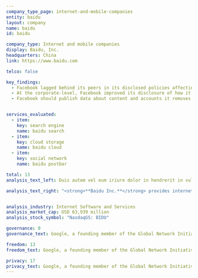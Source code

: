 ```yaml
---
company_type_page: internet-and-mobile-companies
entity: baidu
layout: company
name: baidu
id: baidu

company_type: Internet and mobile companies
display: Baidu, Inc.
headquarters: China
link: https://www.baidu.com

telco: false

key_findings:
  - Facebook lagged behind its peers in its disclosed policies affecting users’ freedom of expression and privacy.
  - At the corporate-level, Facebook improved its disclosure of how it implements  commitments to freedom of expression and privacy since the company was evaluated by this Index in 2015.
  - Facebook should publish data about content and accounts it removes for violations of its rules, improve its transparency reporting on private third party requests for content removals, and improve disclosures about the handling of user information.


services_evaluated:
  - item:
    key: search engine
    name: baidu search  
  - item:
    key: cloud storage
    name: baidu cloud
  - item:
    key: social network
    name: baidu postbar

total: 13
analysis_text_left: Duis autem vel eum iriure dolor in hendrerit in vulputate velit esse molestie consequat, vel illum dolore eu feugiat nulla facilisis at vero eros et accumsan et iusto odio dignissim qui blandit praesent luptatum zzril delenit augue duis dolore te feugait nulla facilisi. Lorem ipsum dolor sit amet, consectetuer adipiscing elit, sed diam nonummy nibh euismod tincidunt ut laoreet dolore magna aliquam erat volutpat.

analysis_text_right: "<strong>**Baidu Inc.**</strong> provides internet search services, in China and internationally. Other services offered include cloud storage, maps, encyclopedia, and more. Baidu PostBar is an online social network based around discussion topics that are closely integrated with Baidu Search. Baidu also provides online marketing services, from which it derives the majority of its revenue."


analysis_industry: Internet Software and Services
analysis_market_cap: USD 63,939 million
analysis_stock_symbol: "NasdaqGS: BIDU"

governance: 0
governance_text: Google, a founding member of the Global Network Initiative (GNI), earned the highest overall score in the Index. However there is much room for improvement.

freedom: 13
freedom_text: Google, a founding member of the Global Network Initiative (GNI), earned the highest overall score in the Index. However there is much room for improvement.

privacy: 17
privacy_text: Google, a founding member of the Global Network Initiative (GNI), earned the highest overall score in the Index. However there is much room for improvement.
---
```

